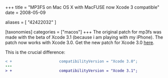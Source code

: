 +++
title = "MP3FS on Mac OS X with MacFUSE now Xcode 3 compatible"
date = 2008-05-09

aliases = [
  "42422032"
]

[taxonomies]
categories = ["macos"]
+++
The original patch for mp3fs was made with the beta of Xcode 3.1 (because i am playing with my iPhone).
The patch now works with Xcode 3.0. Get the new patch for Xcode 3.0 [here](patch-mp3fs-012.patch).

This is the crucial difference:

```diff
< +                     compatibilityVersion = "Xcode 3.0";
---
> +                     compatibilityVersion = "Xcode 3.1";
```
